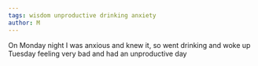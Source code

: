 ```yaml
---
tags: wisdom unproductive drinking anxiety
author: M
---
```

On Monday night I was anxious and knew it, so went drinking and woke up Tuesday feeling very bad and had an unproductive day